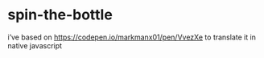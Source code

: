 # spin-the-bottle
i’ve based on https://codepen.io/markmanx01/pen/VvezXe to translate it in native javascript